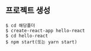 ## 프로젝트 생성

```terminal
$ cd 해당폴더
$ create-react-app hello-react
$ cd hello-react
$ npm start(또는 yarn start)
```
